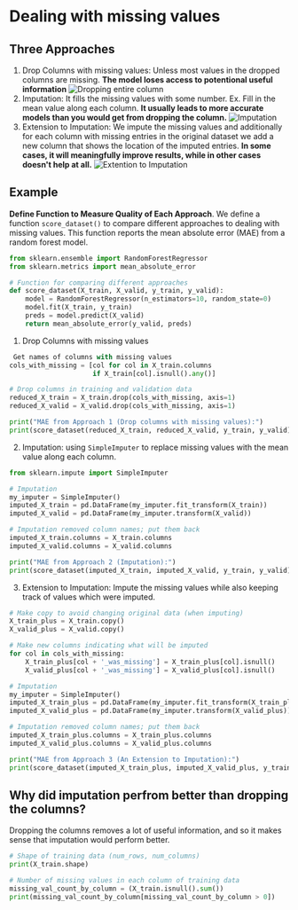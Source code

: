 # Dealing with missing values
## Three Approaches
1. Drop Columns with missing values: Unless most values in the dropped columns are missing. **The model loses access to potentional useful information** ![Dropping entire column](https://i.imgur.com/Sax80za.png)
2. Imputation: It fills the missing values with some number. Ex. Fill in the mean value along each column. **It usually leads to more accurate models than you would get from dropping the column.** ![Imputation](https://i.imgur.com/4BpnlPA.png)
3. Extension to Imputation: We impute the missing values and additionally for each column with missing entries in the original dataset we add a new column that shows the location of the imputed entries. **In some cases, it will meaningfully improve results, while in other cases doesn't help at all.**
![Extention to Imputation](https://i.imgur.com/UWOyg4a.png)

## Example
**Define Function to Measure Quality of Each Approach**.
We define a function `score_dataset()` to compare different approaches to dealing with missing values. This function reports the mean absolute error (MAE) from a random forest model.
```python
from sklearn.ensemble import RandomForestRegressor
from sklearn.metrics import mean_absolute_error

# Function for comparing different approaches
def score_dataset(X_train, X_valid, y_train, y_valid):
    model = RandomForestRegressor(n_estimators=10, random_state=0)
    model.fit(X_train, y_train)
    preds = model.predict(X_valid)
    return mean_absolute_error(y_valid, preds)
```

1. Drop Columns with missing values
```python
 Get names of columns with missing values
cols_with_missing = [col for col in X_train.columns
                     if X_train[col].isnull().any()]

# Drop columns in training and validation data
reduced_X_train = X_train.drop(cols_with_missing, axis=1)
reduced_X_valid = X_valid.drop(cols_with_missing, axis=1)

print("MAE from Approach 1 (Drop columns with missing values):")
print(score_dataset(reduced_X_train, reduced_X_valid, y_train, y_valid))
```

2. Imputation: using `SimpleImputer` to replace missing values with the mean value along each column.
```python
from sklearn.impute import SimpleImputer

# Imputation
my_imputer = SimpleImputer()
imputed_X_train = pd.DataFrame(my_imputer.fit_transform(X_train))
imputed_X_valid = pd.DataFrame(my_imputer.transform(X_valid))

# Imputation removed column names; put them back
imputed_X_train.columns = X_train.columns
imputed_X_valid.columns = X_valid.columns

print("MAE from Approach 2 (Imputation):")
print(score_dataset(imputed_X_train, imputed_X_valid, y_train, y_valid))
```
3. Extension to Imputation: Impute the missing values while also keeping track of values which were imputed.
```python
# Make copy to avoid changing original data (when imputing)
X_train_plus = X_train.copy()
X_valid_plus = X_valid.copy()

# Make new columns indicating what will be imputed
for col in cols_with_missing:
    X_train_plus[col + '_was_missing'] = X_train_plus[col].isnull()
    X_valid_plus[col + '_was_missing'] = X_valid_plus[col].isnull()

# Imputation
my_imputer = SimpleImputer()
imputed_X_train_plus = pd.DataFrame(my_imputer.fit_transform(X_train_plus))
imputed_X_valid_plus = pd.DataFrame(my_imputer.transform(X_valid_plus))

# Imputation removed column names; put them back
imputed_X_train_plus.columns = X_train_plus.columns
imputed_X_valid_plus.columns = X_valid_plus.columns

print("MAE from Approach 3 (An Extension to Imputation):")
print(score_dataset(imputed_X_train_plus, imputed_X_valid_plus, y_train, y_valid))
```
## Why did imputation perfrom better than dropping the columns?
Dropping the columns removes a lot of useful information, and so it makes sense that imputation would perform better.
```python
# Shape of training data (num_rows, num_columns)
print(X_train.shape)

# Number of missing values in each column of training data
missing_val_count_by_column = (X_train.isnull().sum())
print(missing_val_count_by_column[missing_val_count_by_column > 0])
```
